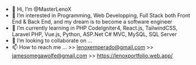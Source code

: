 - 👋 Hi, I’m @MasterLenoX
- 👀 I’m interested in Programming, Web Developping, Full Stack both Front End & Back End, and my dream is to become a software engineer 
- 🌱 I’m currently learning in PHP CodeIgniter4, React.js, TailwindCSS, Laravel PHP, Vue.js, Python, ASP.Net C# MVC, MySQL, SQL Server
- 💞️ I’m looking to collaborate on ...
- 📫 How to reach me ...
      >> lenoxemperado@gmail.com
      >> jamesomegawolfe@gmail.com
      >> https://lenoxportfolio.web.app/
  
<!---
MasterLenoX/MasterLenoX is a ✨ special ✨ repository because its `README.md` (this file) appears on your GitHub profile.
You can click the Preview link to take a look at your changes.
--->

